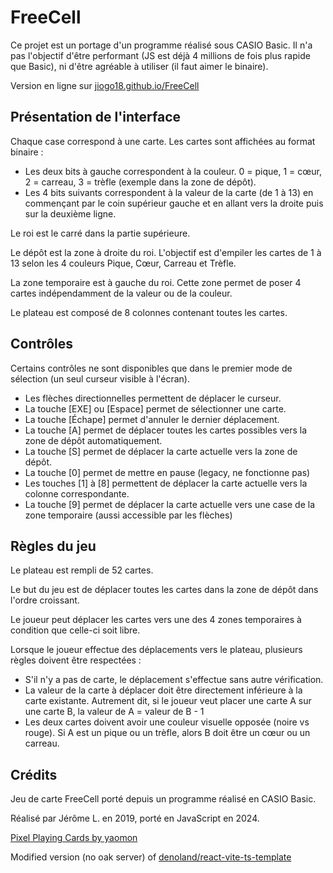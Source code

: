 # FreeCell

Ce projet est un portage d'un programme réalisé sous CASIO Basic.
Il n'a pas l'objectif d'être performant (JS est déjà 4 millions de fois plus rapide que Basic),
ni d'être agréable à utiliser (il faut aimer le binaire).

Version en ligne sur [jiogo18.github.io/FreeCell](https://jiogo18.github.io/FreeCell/)

## Présentation de l'interface

Chaque case correspond à une carte. Les cartes sont affichées au format binaire :

- Les deux bits à gauche correspondent à la couleur. 0 = pique, 1 = cœur, 2 = carreau, 3 = trèfle (exemple dans la zone de dépôt).
- Les 4 bits suivants correspondent à la valeur de la carte (de 1 à 13) en commençant par le coin supérieur gauche et en allant vers la droite puis sur la deuxième ligne.

Le roi est le carré dans la partie supérieure.

Le dépôt est la zone à droite du roi. L'objectif est d'empiler les cartes de 1 à 13 selon les 4 couleurs Pique, Cœur, Carreau et Trèfle.

La zone temporaire est à gauche du roi. Cette zone permet de poser 4 cartes indépendamment de la valeur ou de la couleur.

Le plateau est composé de 8 colonnes contenant toutes les cartes.
## Contrôles

Certains contrôles ne sont disponibles que dans le premier mode de sélection (un seul curseur visible à l'écran).

- Les flèches directionnelles permettent de déplacer le curseur.
- La touche [EXE] ou [Espace] permet de sélectionner une carte.
- La touche [Échape] permet d'annuler le dernier déplacement.
- La touche [A] permet de déplacer toutes les cartes possibles vers la zone de dépôt automatiquement.
- La touche [S] permet de déplacer la carte actuelle vers la zone de dépôt.
- La touche [0] permet de mettre en pause (legacy, ne fonctionne pas)
- Les touches [1] à [8] permettent de déplacer la carte actuelle vers la colonne correspondante.
- La touche [9] permet de déplacer la carte actuelle vers une case de la zone temporaire (aussi accessible par les flèches)

## Règles du jeu
Le plateau est rempli de 52 cartes.

Le but du jeu est de déplacer toutes les cartes dans la zone de dépôt dans l'ordre croissant.

Le joueur peut déplacer les cartes vers une des 4 zones temporaires à condition que celle-ci soit libre.

Lorsque le joueur effectue des déplacements vers le plateau, plusieurs règles doivent être respectées :

- S'il n'y a pas de carte, le déplacement s'effectue sans autre vérification.
- La valeur de la carte à déplacer doit être directement inférieure à la carte existante. Autrement dit, si le joueur veut placer une carte A sur une carte B, la valeur de A = valeur de B - 1
- Les deux cartes doivent avoir une couleur visuelle opposée (noire vs rouge). Si A est un pique ou un trèfle, alors B doit être un cœur ou un carreau.

## Crédits

Jeu de carte FreeCell porté depuis un programme réalisé en CASIO Basic.

Réalisé par Jérôme L. en 2019, porté en JavaScript en 2024.

[Pixel Playing Cards by yaomon](https://yaomon.itch.io/playing-cards)

Modified version (no oak server) of [denoland/react-vite-ts-template](https://github.com/denoland/react-vite-ts-template)
